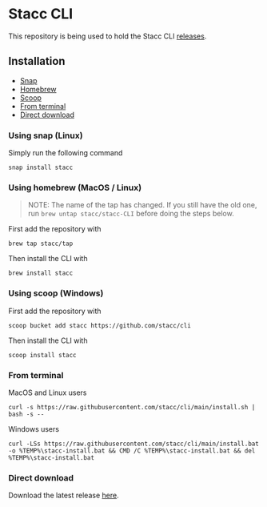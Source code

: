 # Stacc CLI

This repository is being used to hold the Stacc CLI [releases](https://github.com/stacc/cli/releases).

## Installation

* [Snap](#using-snap-linux)
* [Homebrew](#using-homebrew-macos--linux)
* [Scoop](#using-scoop-windows)
* [From terminal](#from-terminal)
* [Direct download](#direct-download)

### Using snap (Linux)

Simply run the following command

```
snap install stacc
```

### Using homebrew (MacOS / Linux)

> NOTE: The name of the tap has changed. If you still have the old one, run `brew untap stacc/stacc-CLI` before doing the steps below.

First add the repository with

```
brew tap stacc/tap
```

Then install the CLI with

```
brew install stacc
```

### Using scoop (Windows)

First add the repository with

```
scoop bucket add stacc https://github.com/stacc/cli
```

Then install the CLI with

```
scoop install stacc
```

### From terminal

MacOS and Linux users

```
curl -s https://raw.githubusercontent.com/stacc/cli/main/install.sh | bash -s --
```

Windows users

```
curl -LSs https://raw.githubusercontent.com/stacc/cli/main/install.bat -o %TEMP%\stacc-install.bat && CMD /C %TEMP%\stacc-install.bat && del %TEMP%\stacc-install.bat
```

### Direct download

Download the latest release [here](https://github.com/stacc/cli/releases/latest).
